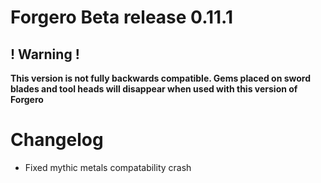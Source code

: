 # Forgero Beta release 0.11.1

## ! Warning !

**This version is not fully backwards compatible. Gems placed on sword blades and tool heads will disappear when used
with this version of Forgero**

# Changelog

* Fixed mythic metals compatability crash
